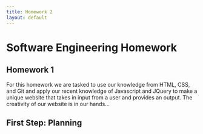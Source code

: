 ```yaml
---
title: Homework 2
layout: default
---
```


# Software Engineering Homework


## Homework 1

For this homework we are tasked to use our knowledge from HTML, CSS, and Git and apply our recent knowledge of Javascript and JQuery to make a unique website that takes in input from a user and provides an output. The creativity of our website is in our hands...

## First Step: Planning

